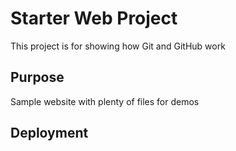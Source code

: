 # Starter Web Project

This project is for showing how Git and GitHub work

## Purpose

Sample website with plenty of files for demos

## Deployment